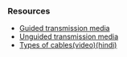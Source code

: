 ### Resources
- [Guided transmission media](https://www.javatpoint.com/guided-transmission-media)
- [Unguided transmission media](https://www.javatpoint.com/unguided-transmission-media)
- [Types of cables(video)(hindi)](https://youtu.be/wuI6FGsOFZU)
